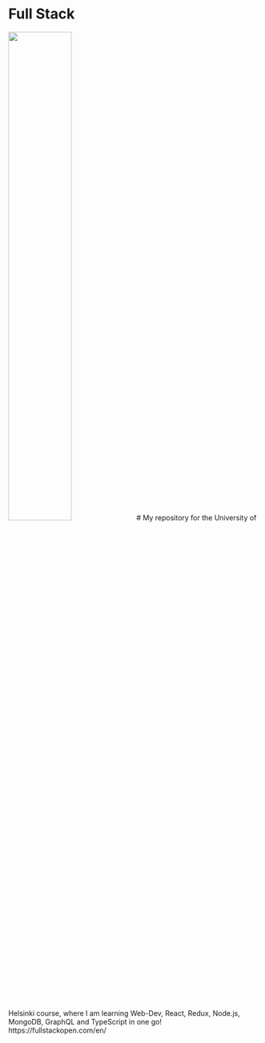 # Full Stack
<img src="https://ebi-europa.eu/wp-content/uploads/2020/06/Helsinki-2-1.jpg" width="50%">
# My repository for the University of Helsinki course, where I am learning Web-Dev, React, Redux, Node.js, MongoDB, GraphQL and TypeScript in one go!
https://fullstackopen.com/en/